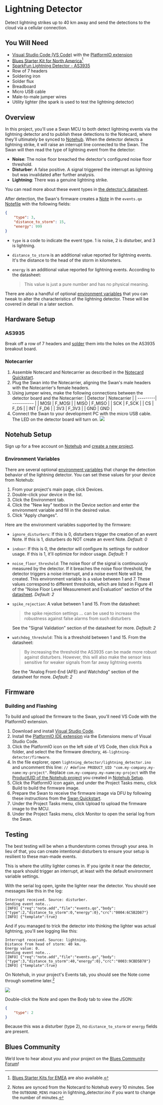 # Lightning Detector

Detect lightning strikes up to 40 km away and send the detections to the cloud via a cellular connection.

## You Will Need

* [Visual Studio Code (VS Code)](https://code.visualstudio.com/) with the [PlatformIO extension](https://platformio.org/)
* [Blues Starter Kit for North America](https://shop.blues.io/products/blues-starter-kit-for-north-america)[^1]
* [SparkFun Lightning Detector - AS3935](https://www.sparkfun.com/products/15441)
* Row of 7 headers
* Soldering iron
* Solder flux
* Breadboard
* Micro USB cable
* Male-to-male jumper wires
* Utility lighter (the spark is used to test the lightning detector)

## Overview

In this project, you'll use a Swan MCU to both detect lightning events via the lightning detector and to publish these detections to the Notecard, where they'll ultimately be synced to [Notehub](https://notehub.io/). When the detector detects a lightning strike, it will raise an interrupt line connected to the Swan. The Swan will then read the type of lightning event from the detector:

- **Noise**: The noise floor breached the detector's configured noise floor threshold.
- **Disturber**: A false positive. A signal triggered the interrupt as lightning but was invalidated after further analysis.
- **Lightning**: There was a genuine lightning strike.

You can read more about these event types in [the detector's datasheet](https://cdn.sparkfun.com/assets/learn_tutorials/9/2/1/AS3935_Datasheet_EN_v2.pdf).

After detection, the Swan's firmware creates a [Note](https://dev.blues.io/api-reference/glossary/#note) in the `events.qo` [Notefile](https://dev.blues.io/api-reference/glossary/#notefile) with the following fields:

```json
{
    "type": 3,
    "distance_to_storm": 15,
    "energy": 999
}
```

- `type` is a code to indicate the event type. 1 is noise, 2 is disturber, and 3 is lightning.
- `distance_to_storm` is an additional value reported for lightning events. It's the distance to the head of the storm in kilometers.
- `energy` is an additional value reported for lightning events. According to the datasheet:

  >This value is just a pure number and has no physical meaning.

There are also a handful of optional [environment variables](https://dev.blues.io/guides-and-tutorials/notecard-guides/understanding-environment-variables/) that you can tweak to alter the characteristics of the lightning detector. These will be covered in detail in a later section.

## Hardware Setup

### AS3935

Break off a row of 7 headers and [solder](https://learn.sparkfun.com/tutorials/how-to-solder-through-hole-soldering/all) them into the holes on the AS3935 breakout board.

### Notecarrier

1. Assemble Notecard and Notecarrier as described in the [Notecard Quickstart](https://dev.blues.io/quickstart/notecard-quickstart/notecard-and-notecarrier-f/).
2. Plug the Swan into the Notecarrier, aligning the Swan's male headers with the Notecarrier's female headers.
3. Using jumper wires, make the following connections between the detector board and the Notecarrier:
    | Detector | Notecarrier |
    | ---------| ----------- |
    | MOSI     | F_MOSI      |
    | MISO     | F_MISO      |
    | SCK      | F_SCK       |
    | CS       | F_D5        |
    | INT      | F_D6        |
    | 3V3      | F_3V3       |
    | GND      | GND         |
4. Connect the Swan to your development PC with the micro USB cable. The LED on the detector board will turn on.
  ![](images/assembled.jpg)

## Notehub Setup

Sign up for a free account on [Notehub](https://notehub.io) and [create a new project](https://dev.blues.io/quickstart/notecard-quickstart/notecard-and-notecarrier-pi/#set-up-notehub).

### Environment Variables

There are several optional [environment variables](https://dev.blues.io/guides-and-tutorials/notecard-guides/understanding-environment-variables/) that change the detection behavior of the lightning detector. You can set these values for your device from Notehub:

1. From your project's main page, click Devices.
2. Double-click your device in the list.
3. Click the Environment tab.
4. Click the "New key" textbox in the Device section and enter the environment variable and fill in the desired value.
5. Click "Apply changes".

Here are the environment variables supported by the firmware:

- `ignore_disturbers`: If this is 0, disturbers trigger the creation of an event Note. If this is 1, disturbers do NOT create an event Note. *Default: 0*
- `indoor`: If this is 0, the detector will configure its settings for outdoor usage. If this is 1, it'll optimize for indoor usage. *Default: 1*
- `noise_floor_threshold`: The noise floor of the signal is continuously measured by the detector. If it breaches the noise floor threshold, the detector triggers a noise interrupt, and a noise event Note will be created. This environment variable is a value between 1 and 7. These values correspond to different thresholds, which are listed in Figure 41 of the "Noise Floor Level Measurement and Evaluation" section of the [datasheet](https://cdn.sparkfun.com/assets/learn_tutorials/9/2/1/AS3935_Datasheet_EN_v2.pdf). *Default: 2*
- `spike_rejection`: A value between 1 and 15. From the datasheet:
  > the spike rejection settings ... can be used to increase the  robustness against false alarms from such disturbers

  See the "Signal Validation" section of the datasheet for more. *Default: 2*
- `watchdog_threshold`: This is a threshold between 1 and 15. From the datasheet:
  > By increasing the threshold the AS3935 can be made more robust against disturbers. However, this will also make the sensor less sensitive for weaker signals from far away lightning events

  See the "Analog Front-End (AFE) and Watchdog" section of the datasheet for more. *Default: 2*

## Firmware

### Building and Flashing

To build and upload the firmware to the Swan, you'll need VS Code with the PlatformIO extension.

1. Download and install [Visual Studio Code](https://code.visualstudio.com/).
2. Install the [PlatformIO IDE extension](https://marketplace.visualstudio.com/items?itemName=platformio.platformio-ide) via the Extensions menu of Visual Studio Code.
3. Click the PlatformIO icon on the left side of VS Code, then click Pick a folder, and select the the firmware directory, `46-lightning-detector/firmware`.
4. In the file explorer, open `lightning_detector/lightning_detector.ino` and uncomment this line: `// #define PRODUCT_UID "com.my-company.my-name:my-project"`. Replace `com.my-company.my-name:my-project` with the [ProductUID of the Notehub project](https://dev.blues.io/notehub/notehub-walkthrough/#finding-a-productuid) you created in [Notehub Setup](#notehub-setup).
5. Click the PlatformIO icon again, and under the Project Tasks menu, click Build to build the firmware image.
6. Prepare the Swan to receive the firmware image via DFU by following these instructions from the [Swan Quickstart](https://dev.blues.io/quickstart/swan-quickstart/#programming-swan-the-stlink-v3mini).
7. Under the Project Tasks menu, click Upload to upload the firmware image to the MCU.
8. Under the Project Tasks menu, click Monitor to open the serial log from the Swan.

## Testing

The best testing will be when a thunderstorm comes through your area. In lieu of that, you can create intentional disturbers to ensure your setup is resilient to these man-made events.

This is where the utility lighter comes in. If you ignite it near the detector, the spark should trigger an interrupt, at least with the default environment variable settings.

With the serial log open, ignite the lighter near the detector. You should see messages like this in the log:

```
Interrupt received. Source: disturber.
Sending event note...
[INFO] {"req":"note.add","file":"events.qo","body":{"type":2,"distance_to_storm":0,"energy":0},"crc":"0004:6C5B2D87"}
[INFO] {"template":true}
```

And if you managed to trick the detector into thinking the lighter was actual lightning, you'll see logging like this:

```
Interrupt received. Source: lightning.
Distance from head of storm: 40 km.
Energy value: 0.
Sending event note...
[INFO] {"req":"note.add","file":"events.qo","body":{"type":3,"distance_to_storm":40,"energy":0},"crc":"0003:9CBD5B78"}
[INFO] {"template":true}
```

On Notehub, in your project's Events tab, you should see the Note come through sometime later.[^2]

![](images/events.png)

Double-click the Note and open the Body tab to view the JSON:

```json
{
    "type": 2
}
```

Because this was a disturber (type 2), no `distance_to_storm` or `energy` fields are present.

## Blues Community

We’d love to hear about you and your project on the [Blues Community Forum](https://discuss.blues.com/)!


[^1]: [Blues Starter Kits for EMEA](https://shop.blues.io/products/blues-starter-kit-for-emea) are also available.
[^2]: Notes are synced from the Notecard to Notehub every 10 minutes. See the `OUTBOUND_MINS` macro in lightning_detector.ino if you want to change the number of minutes.
